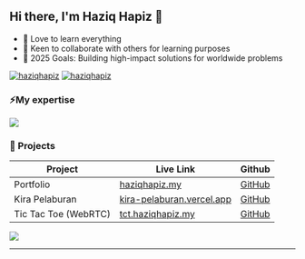## Hi there, I'm Haziq Hapiz 👋


- 🌱 Love to learn everything
- 👯 Keen to collaborate with others for learning purposes
- 🥅 2025 Goals: Building high-impact solutions for worldwide problems

<p align="left"> <a href="https://zyqhpz.github.io" target="blank"><img src="https://img.shields.io/badge/zyqhpz.github.io-FF2D20?style=for-the-badge&logo=aboutdotme&logoColor=white" alt="haziqhapiz" /></a>
<a href="https://www.linkedin.com/in/haziqhapiz/" target="blank"><img src="https://img.shields.io/badge/linkedin-0077B5?style=for-the-badge" alt="haziqhapiz" /></a>
</p>

### ⚡My expertise

<p align="left">
  <a href="https://go-skill-icons.vercel.app/">
    <img
      src="https://go-skill-icons.vercel.app/api/icons?i=python,fastapi,golang,javascript,typescript,react,next,docker,mongodb,mysql,postgresql,oracle&theme=light"
    />
  </a>
</p>

### :hammer: Projects

| Project                   | Live Link                                         | Github                                                          |
|---------------------------|---------------------------------------------------|-----------------------------------------------------------------|
| Portfolio | [haziqhapiz.my](https://haziqhapiz.my) | [GitHub](https://github.com/zyqhpz/zyqhpz.github.io) |
| Kira Pelaburan | [kira-pelaburan.vercel.app](https://kira-pelaburan.vercel.app/) | [GitHub](https://github.com/zyqhpz/kira-pelaburan) |
| Tic Tac Toe (WebRTC) | [tct.haziqhapiz.my](https://tct.haziqhapiz.my/) | [GitHub](https://github.com/zyqhpz/tic-tac-toe) |

![](https://komarev.com/ghpvc/?username=zyqhpz&style=flat-square&base=2000)

---
